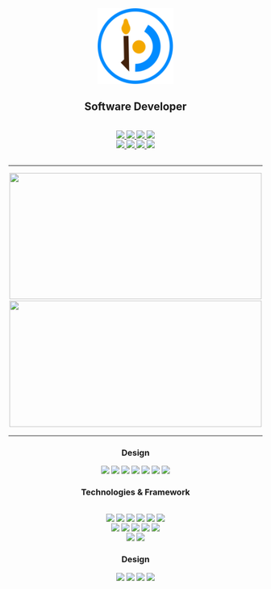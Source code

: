 <div align="center">
  <img src="https://github.com/savjaylade84/savjaylade84/raw/main/images/jisun.svg" width="150" height="150"/><br>
  <h2>Software Developer</h2>
</div>
<br>
<div align="center">
<a href='https://www.linkedin.com/in/john-jayson-de-leon-73532818b'>
	<img src='https://img.shields.io/badge/-Linkedin-000?&logo=Linkedin' height=30>
</a>
<a href='https://www.facebook.com/jayson.deleon.393'>
	<img src='https://img.shields.io/badge/-Facebook-000?&logo=Facebook' height=30>
</a>
<a href='https://www.instagram.com/savjaylade84/'>
	<img src='https://img.shields.io/badge/-Instagram-000?&logo=Instagram' height=30>
</a>
<a href='https://www.twitter.com/Johnjaysonbdel1'>
	<img src='https://img.shields.io/badge/-Twitter-000?&logo=Twitter' height=30>
</a>
<br>
<a href='https://hackerrank.com/savjaylade84'>
	<img src='https://img.shields.io/badge/-Hackerrank-000?&logo=Hackerrank' height=30>
</a>
<a href='https://www.facebook.com/jayson.deleon.393'>
	<img src='https://img.shields.io/badge/-Facebook_Page-000?&logo=Facebook' height=30>
</a>
<a href='https://opensea.io/savjaylade/'>
	<img src='https://img.shields.io/badge/-Opensea-000?&logo=Opensea' height=30>
</a>
<a href='https://drive.google.com/file/d/1t67Pad1DGfPCSks2Ol5E6WFEN3B2BcSf/view?usp=drivesdk'>
	<img src='https://img.shields.io/badge/-Google_Drive-000?&logo=GoogleDrive' height=25>
</a>
</div>
<br>
<hr>

<div align='center'>
<img src='https://github-readme-stats.vercel.app/api?username=savjaylade84&theme=darc&bg_color=3B2146&title_color=fff&text_color=fff' width=500 height=250>
<br>
<img src='https://github-readme-stats.vercel.app/api/top-langs/?username=savjaylade84&layout=compact&theme=darc&bg_color=3B2146&title_color=fff&text_color=fff'width=500 height=250>
</div>

<hr>

<div align='center'>
<h3>Design</h3>
<img src='https://img.shields.io/badge/-Python-000?&logo=Python' height=25>
<img src='https://img.shields.io/badge/-JavaScript-000?&logo=JavaScript' height=25>
<img src='https://img.shields.io/badge/-Clang-000?&logo=C' height=25>
<img src='https://img.shields.io/badge/-Sass-000?&logo=Sass' height=25>
<img src='https://img.shields.io/badge/-Html5-000?&logo=Html5' height=25>
<img src='https://img.shields.io/badge/-CSharp-000?&logo=Csharp' height=25>
<img src='https://img.shields.io/badge/-Bash-000?&logo=Shell' height=25>
</div>

<div align='center'>
<h3>Technologies & Framework</h3>
<br>
<img src='https://img.shields.io/badge/-Linux-000?&logo=Linux' height=25>
<img src='https://img.shields.io/badge/-Ubuntu-000?&logo=Ubuntu' height=25>
<img src='https://img.shields.io/badge/-Windows-000?&logo=Windows' height=25>
<img src='https://img.shields.io/badge/-Flask-000?&logo=Flask' height=25>
<img src='https://img.shields.io/badge/-PyQT5-000?&logo=QT' height=25>
<img src='https://img.shields.io/badge/-Node.js-000?&logo=node.js' height=25>
<br>
<img src='https://img.shields.io/badge/-Postgres-000?&logo=Postgresql' height=25>
<img src='https://img.shields.io/badge/-Mysql-000?&logo=Mysql' height=25>
<img src='https://img.shields.io/badge/-Json-000?&logo=Json' height=25>
<img src='https://img.shields.io/badge/-Visual_Studio_Code-000?&logo=VisualStudioCode' height=25>
<img src='https://img.shields.io/badge/-Visual_Studio-000?&logo=VisualStudio' height=25>
<br>
<img src='https://img.shields.io/badge/-Git-000?&logo=Git' height=25>
<img src='https://img.shields.io/badge/-Github-000?&logo=Github' height=25>
<br>
</div>

<div align='center'>
<h3>Design</h3>
<img src='https://img.shields.io/badge/-Invision-000?&logo=Invision' height=25>
<img src='https://img.shields.io/badge/-Adobe_Illustrator-000?&logo=AdobeIllustrator' height=25>
<img src='https://img.shields.io/badge/-Adobe_Photoshop-000?&logo=AdobePhotoshop' height=25>
<img src='https://img.shields.io/badge/-Aseprite-000?&logo=Aseprite' height=25>
</div>
